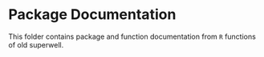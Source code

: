 # Package Documentation

This folder contains package and function documentation from `R` functions of old superwell.
